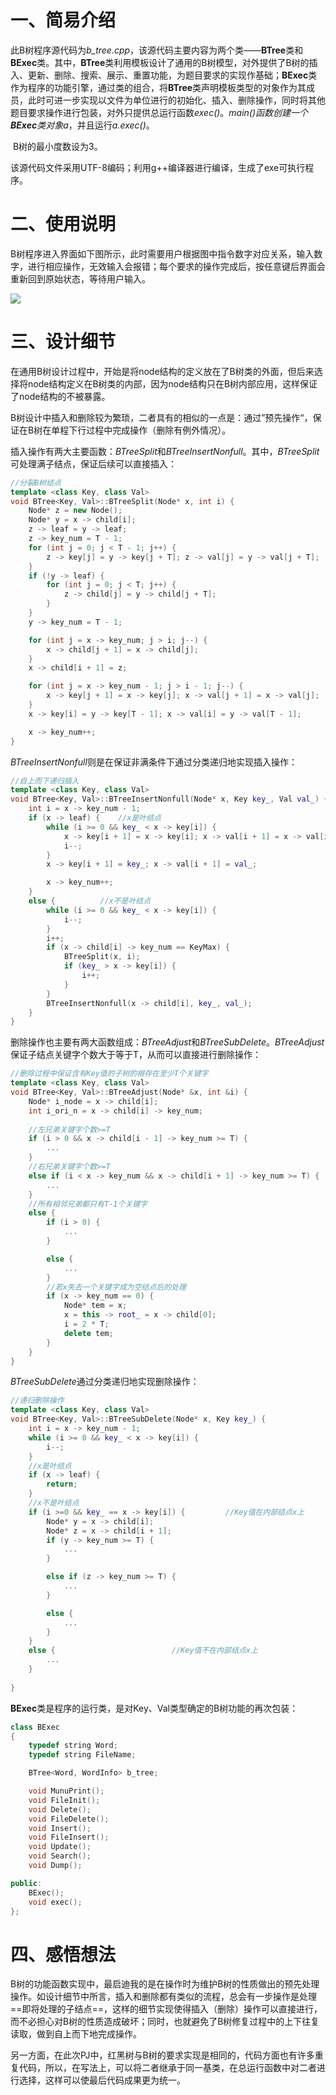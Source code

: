 # 一、简易介绍

​		此B树程序源代码为*b_tree.cpp*，该源代码主要内容为两个类——**BTree**类和**BExec**类。其中，**BTree**类利用模板设计了通用的B树模型，对外提供了B树的插入、更新、删除、搜索、展示、重置功能，为题目要求的实现作基础；**BExec**类作为程序的功能引擎，通过类的组合，将**BTree**类声明模板类型的对象作为其成员，此时可进一步实现以文件为单位进行的初始化、插入、删除操作，同时将其他题目要求操作进行包装，对外只提供总运行函数*exec()*。*main()*函数创建一个**BExec**类对象*a*，并且运行*a.exec()*。

​        B树的最小度数设为3。

​		该源代码文件采用UTF-8编码；利用g++编译器进行编译，生成了exe可执行程序。



# 二、使用说明

​        B树程序进入界面如下图所示，此时需要用户根据图中指令数字对应关系，输入数字，进行相应操作，无效输入会报错；每个要求的操作完成后，按任意键后界面会重新回到原始状态，等待用户输入。

![](https://i.loli.net/2021/11/30/BQuhUKw74es13l6.png)



# 三、设计细节

​       在通用B树设计过程中，开始是将node结构的定义放在了B树类的外面，但后来选择将node结构定义在B树类的内部，因为node结构只在B树内部应用，这样保证了node结构的不被暴露。

​	    B树设计中插入和删除较为繁琐，二者具有的相似的一点是：通过”预先操作“，保证在B树在单程下行过程中完成操作（删除有例外情况）。

​	    插入操作有两大主要函数：*BTreeSplit*和*BTreeInsertNonfull*。其中，*BTreeSplit*可处理满子结点，保证后续可以直接插入：

```c++
//分裂B树结点
template <class Key, class Val>
void BTree<Key, Val>::BTreeSplit(Node* x, int i) {
    Node* z = new Node();
    Node* y = x -> child[i];
    z -> leaf = y -> leaf;
    z -> key_num = T - 1;
    for (int j = 0; j < T - 1; j++) {
        z -> key[j] = y -> key[j + T]; z -> val[j] = y -> val[j + T];
    }
    if (!y -> leaf) {
        for (int j = 0; j < T; j++) {
            z -> child[j] = y -> child[j + T];
        }
    }
    y -> key_num = T - 1;

    for (int j = x -> key_num; j > i; j--) {
        x -> child[j + 1] = x -> child[j];
    }
    x -> child[i + 1] = z;

    for (int j = x -> key_num - 1; j > i - 1; j--) {
        x -> key[j + 1] = x -> key[j]; x -> val[j + 1] = x -> val[j];
    }
    x -> key[i] = y -> key[T - 1]; x -> val[i] = y -> val[T - 1];

    x -> key_num++;
}
```

*BTreeInsertNonfull*则是在保证非满条件下通过分类递归地实现插入操作：



```c++
//自上而下递归插入
template <class Key, class Val>
void BTree<Key, Val>::BTreeInsertNonfull(Node* x, Key key_, Val val_) {
    int i = x -> key_num - 1;
    if (x -> leaf) {	//x是叶结点
        while (i >= 0 && key_ < x -> key[i]) {
            x -> key[i + 1] = x -> key[i]; x -> val[i + 1] = x -> val[i];
            i--;
        }
        x -> key[i + 1] = key_; x -> val[i + 1] = val_;

        x -> key_num++;
    }
    else {			//x不是叶结点
        while (i >= 0 && key_ < x -> key[i]) {
            i--;
        }
        i++;
        if (x -> child[i] -> key_num == KeyMax) {
            BTreeSplit(x, i);
            if (key_ > x -> key[i]) {
                i++;
            }
        }
        BTreeInsertNonfull(x -> child[i], key_, val_);
    }
}
```



​	  删除操作也主要有两大函数组成：*BTreeAdjust*和*BTreeSubDelete*。*BTreeAdjust*保证子结点关键字个数大于等于T，从而可以直接进行删除操作：

```c++
//删除过程中保证含有Key值的子树的根存在至少T个关键字
template <class Key, class Val>
void BTree<Key, Val>::BTreeAdjust(Node* &x, int &i) {
    Node* i_node = x -> child[i];
    int i_ori_n = x -> child[i] -> key_num; 
    
    //左兄弟关键字个数>=T
    if (i > 0 && x -> child[i - 1] -> key_num >= T) {       
        ...
    }
    //右兄弟关键字个数>=T
    else if (i < x -> key_num && x -> child[i + 1] -> key_num >= T) {   
        ...
    }
    //所有相邻兄弟都只有T-1个关键字
    else {                                  
        if (i > 0) {
            ...
        }

        else {
            ...
        }
        //若x失去一个关键字成为空结点后的处理
        if (x -> key_num == 0) {                
            Node* tem = x;
            x = this -> root_ = x -> child[0];
            i = 2 * T;
            delete tem;
        }
    }
}

```

*BTreeSubDelete*通过分类递归地实现删除操作：

```c++
//递归删除操作
template <class Key, class Val>
void BTree<Key, Val>::BTreeSubDelete(Node* x, Key key_) {
    int i = x -> key_num - 1;
    while (i >= 0 && key_ < x -> key[i]) {
        i--;
    }
    //x是叶结点
    if (x -> leaf) {                        
        return;
    }
    //x不是叶结点
    if (i >=0 && key_ == x -> key[i]) {         //Key值在内部结点x上
        Node* y = x -> child[i];
        Node* z = x -> child[i + 1];
        if (y -> key_num >= T) {
            ...
        }

        else if (z -> key_num >= T) {
            ...
        }

        else {
            ...
        }
    }
    else {                          //Key值不在内部结点x上
        ...
    }
    
}
```

 **BExec**类是程序的运行类，是对Key、Val类型确定的B树功能的再次包装：

```c++
class BExec
{
    typedef string Word;
    typedef string FileName;

    BTree<Word, WordInfo> b_tree;

    void MunuPrint();
    void FileInit();
    void Delete();
    void FileDelete();
    void Insert();
    void FileInsert();
    void Update();
    void Search();
    void Dump();

public:
    BExec();
    void exec();
};
```



# 四、感悟想法

​        B树的功能函数实现中，最启迪我的是在操作时为维护B树的性质做出的预先处理操作。如设计细节中所言，插入和删除都有类似的流程，总会有一步操作是处理==即将处理的子结点==，这样的细节实现使得插入（删除）操作可以直接进行，而不必担心对B树的性质造成破坏；同时，也就避免了B树修复过程中的上下往复读取，做到自上而下地完成操作。

​	    另一方面，在此次PJ中，红黑树与B树的要求实现是相同的，代码方面也有许多重复代码，所以，在写法上，可以将二者继承于同一基类，在总运行函数中对二者进行选择，这样可以使最后代码成果更为统一。



